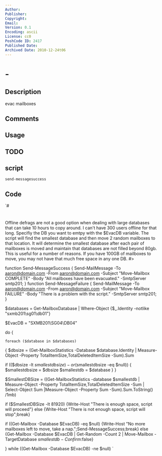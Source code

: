 ```yaml
---
Author: 
Publisher: 
Copyright: 
Email: 
Version: 0.1
Encoding: ascii
License: cc0
PoshCode ID: 2417
Published Date: 
Archived Date: 2010-12-24t06
---
```


#  - 

## Description

evac mailboxes

## Comments



## Usage



## TODO



## script

`send-messagesuccess`

## Code

`#
 #
 Offline defrags are not a good option when dealing with large databases that can take 10 hours to copy around. 
 I can't have 300 users offline for that long. Specifiy the DB you want to emtpy with the $EvacDB variable. The script will find the smallest 
 database and then move 2 random mailboxes to that location. It will determine the smallest database after each pair of mailboxes is moved and
 maintain that databases are not filled beyond 80gb. This is useful for a number of reasons. If you have 100GB of mailboxes to move, you may not have 
 that much free space in any one DB. #>
 
 function Send-MessageSuccess {
 Send-MailMessage -To aaron@domain.com -From aaron@domain.com -Subject "Move-Mailbox COMPLETE" -Body "All mailboxes have been evacuated." -SmtpServer smtp201;
 }
 function Send-MessageFailure {
 Send-MailMessage -To aaron@domain.com -From aaron@domain.com -Subject "Move-Mailbox FAILURE" -Body "There is a problem with the script." -SmtpServer smtp201;
 }
 
 $databases = Get-MailboxDatabase | Where-Object {$_.Identity -notlike "sxmb201\sg01\db01"} 
 
 $EvacDB = "SXMB201\SG04\DB04"
 
  do {
 	   
 	foreach ($database in $databases) 
 { 
 $dbsize = (Get-MailboxStatistics -Database $database.Identity | Measure-Object -Property TotalItemSize,TotalDeletedItemSize -Sum).Sum 
 
 if (($dbsize -lt $smallestdbsize) -or ($smallestdbsize -eq $null)) 
 { 
 $smallestdbsize = $dbsize 
 $smallestdb = $database 
 } 
 } 
  
 $SmallestDBSize = ((Get-MailboxStatistics -database $smallestdb | Measure-Object -Property TotalItemSize,TotalDeletedItemSize -Sum | Select-Object Sum |Measure-Object -Property Sum -Sum).Sum.ToString() /1mb)
 
 if ($SmallestDBSize -lt 81920) {Write-Host "There is enough space, script will proceed"}
 else {Write-Host "There is not enough space, script will stop";break}
 	   
 if ((Get-Mailbox -Database $EvacDB) -eq $null) {Write-Host "No more mailboxes left to move, take a nap.";Send-MessageSuccess;break} 
 else {Get-Mailbox -Database $EvacDB | Get-Random -Count 2 | Move-Mailbox -TargetDatabase $smallestdb -Confirm:$false}
 
 } while ((Get-Mailbox -Database $EvacDB) -ne $null)
`

